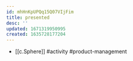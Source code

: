 ```yaml
---
id: mhHnKpUPQq15Q07VIjFim
title: presented
desc: ''
updated: 1671319950995
created: 1635728177204
---
```




- [[c.Sphere]] #activity #product-management
